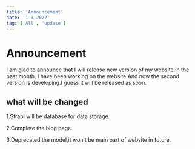 ```yaml
---
title: 'Announcement'
date: '1-3-2022'
tag: ['All', 'update']
---
```


# Announcement

I am glad to announce that I will release new version of my website.In the past month, I have been working on the website.And now the second version is developing.I guess it will be released as soon.

## what will be changed

1.Strapi will be database for data storage.

2.Complete the blog page.

3.Deprecated the model,it won't be main part of website in future.